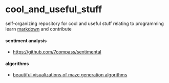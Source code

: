 # cool_and_useful_stuff
self-organizing repository for cool and useful stuff relating to programming
learn [markdown](https://help.github.com/articles/markdown-basics/) and contribute

#### sentiment analysis
- https://github.com/7compass/sentimental

#### algorithms
- [beautiful visualizations of maze generation algorithms](http://www.jamisbuck.org/presentations/rubyconf2011/index.html#)


